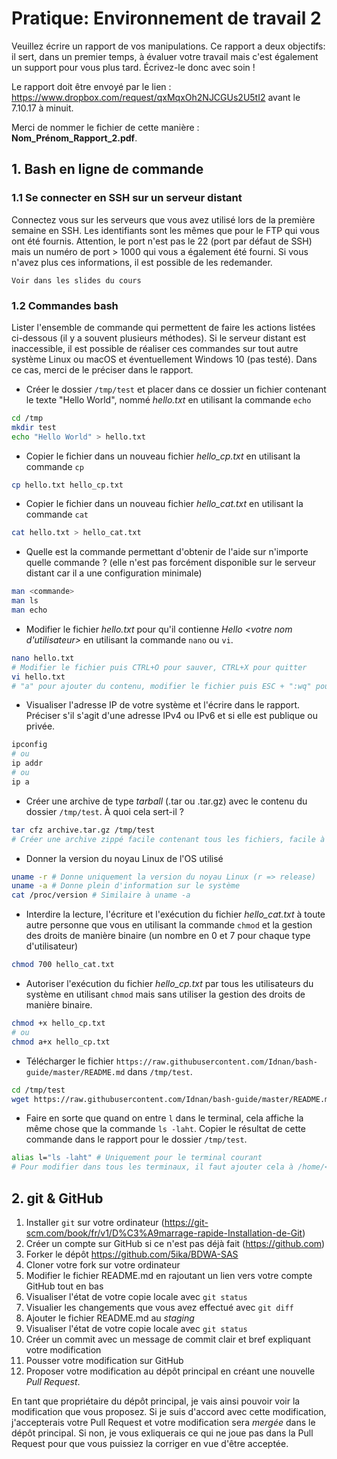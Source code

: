 # Pratique: Environnement de travail 2

Veuillez écrire un rapport de vos manipulations. Ce rapport a deux objectifs: il sert, dans un premier temps, à évaluer votre travail mais c'est également un support pour vous plus tard. Écrivez-le donc avec soin !

Le rapport doit être envoyé par le lien : https://www.dropbox.com/request/qxMqxOh2NJCGUs2U5tI2 avant le 7.10.17 à minuit.

Merci de nommer le fichier de cette manière : **Nom_Prénom_Rapport_2.pdf**.

## 1. Bash en ligne de commande

### 1.1 Se connecter en SSH sur un serveur distant

Connectez vous sur les serveurs que vous avez utilisé lors de la première semaine en SSH. Les identifiants sont les mêmes que pour le FTP qui vous ont été fournis. Attention, le port n'est pas le 22 (port par défaut de SSH) mais un numéro de port > 1000 qui vous a également été fourni. Si vous n'avez plus ces informations, il est possible de les redemander.

```
Voir dans les slides du cours
```



### 1.2 Commandes bash

Lister l'ensemble de commande qui permettent de faire les actions listées ci-dessous (il y a souvent plusieurs méthodes). Si le serveur distant est inaccessible, il est possible de réaliser ces commandes sur tout autre système Linux ou macOS et éventuellement Windows 10 (pas testé). Dans ce cas, merci de le préciser dans le rapport.

- Créer le dossier `/tmp/test` et placer dans ce dossier un fichier contenant le texte "Hello World", nommé *hello.txt* en utilisant la commande `echo`


```bash
cd /tmp
mkdir test
echo "Hello World" > hello.txt
```



- Copier le fichier dans un nouveau fichier *hello_cp.txt* en utilisant la commande `cp`

```bash
cp hello.txt hello_cp.txt
```



- Copier le fichier dans un nouveau fichier *hello_cat.txt* en utilisant la commande `cat`

```bash
cat hello.txt > hello_cat.txt
```



- Quelle est la commande permettant d'obtenir de l'aide sur n'importe quelle commande ? (elle n'est pas forcément disponible sur le serveur distant car il a une configuration minimale)

```bash
man <commande>
man ls
man echo
```



- Modifier le fichier *hello.txt* pour qu'il contienne *Hello <votre nom d'utilisateur>* en utilisant la commande `nano` ou `vi`.

```bash
nano hello.txt
# Modifier le fichier puis CTRL+O pour sauver, CTRL+X pour quitter
vi hello.txt
# "a" pour ajouter du contenu, modifier le fichier puis ESC + ":wq" pour écrire (w) et quitter (q)
```



- Visualiser l'adresse IP de votre système et l'écrire dans le rapport. Préciser s'il s'agit d'une adresse IPv4 ou IPv6 et si elle est publique ou privée.

```bash
ipconfig
# ou
ip addr
# ou
ip a
```



- Créer une archive de type *tarball* (.tar ou .tar.gz) avec le contenu du dossier `/tmp/test`. À quoi cela sert-il ?

```bash
tar cfz archive.tar.gz /tmp/test
# Créer une archive zippé facile contenant tous les fichiers, facile à déplacer
```



- Donner la version du noyau Linux de l'OS utilisé

```bash
uname -r # Donne uniquement la version du noyau Linux (r => release)
uname -a # Donne plein d'information sur le système
cat /proc/version # Similaire à uname -a
```



- Interdire la lecture, l'écriture et l'exécution du fichier *hello_cat.txt* à toute autre personne que vous en utilisant la commande `chmod` et la gestion des droits de manière binaire (un nombre en 0 et 7 pour chaque type d'utilisateur)

```bash
chmod 700 hello_cat.txt
```



- Autoriser l'exécution du fichier *hello_cp.txt* par tous les utilisateurs du système en utilisant `chmod` mais sans utiliser la gestion des droits de manière binaire.

```bash
chmod +x hello_cp.txt
# ou
chmod a+x hello_cp.txt
```



- Télécharger le fichier `https://raw.githubusercontent.com/Idnan/bash-guide/master/README.md` dans `/tmp/test`.

```bash
cd /tmp/test
wget https://raw.githubusercontent.com/Idnan/bash-guide/master/README.md
```



- Faire en sorte que quand on entre `l` dans le terminal, cela affiche la même chose que la commande `ls -laht`. Copier le résultat de cette commande dans le rapport pour le dossier `/tmp/test`.

```bash
alias l="ls -laht" # Uniquement pour le terminal courant
# Pour modifier dans tous les terminaux, il faut ajouter cela à /home/<user>/.bashrc
```



## 2. git & GitHub

1. Installer `git` sur votre ordinateur (https://git-scm.com/book/fr/v1/D%C3%A9marrage-rapide-Installation-de-Git)
2. Créer un compte sur GitHub si ce n'est pas déjà fait (https://github.com)
3. Forker le dépôt https://github.com/5ika/BDWA-SAS
4. Cloner votre fork sur votre ordinateur
5. Modifier le fichier README.md en rajoutant un lien vers votre compte GitHub tout en bas
6. Visualiser l'état de votre copie locale avec `git status`
7. Visualier les changements que vous avez effectué avec `git diff`
8. Ajouter le fichier README.md au *staging*
9. Visualiser l'état de votre copie locale avec `git status`
10. Créer un commit avec un message de commit clair et bref expliquant votre modification
11. Pousser votre modification sur GitHub
12. Proposer votre modification au dépôt principal en créant une nouvelle *Pull Request*.

En tant que propriétaire du dépôt principal, je vais ainsi pouvoir voir la modification que vous proposez. Si je suis d'accord avec cette modification, j'accepterais votre Pull Request et votre modification sera *mergée* dans le dépôt principal. Si non, je vous exliquerais ce qui ne joue pas dans la Pull Request pour que vous puissiez la corriger en vue d'être acceptée.